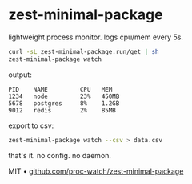 # zest-minimal-package

lightweight process monitor. logs cpu/mem every 5s.

```bash
curl -sL zest-minimal-package.run/get | sh
zest-minimal-package watch
```

output:

```
PID    NAME         CPU   MEM
1234   node         23%   450MB
5678   postgres     8%    1.2GB
9012   redis        2%    85MB
```

export to csv:

```bash
zest-minimal-package watch --csv > data.csv
```

that's it. no config. no daemon.

MIT • [github.com/proc-watch/zest-minimal-package](https://github.com/proc-watch/zest-minimal-package)
